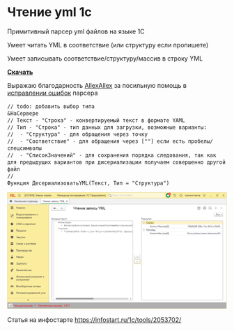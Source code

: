 # Чтение yml 1с

Примитивный парсер yml файлов на языке 1С

Умеет читать YML в соответствие (или структуру если пропишете)

Умеет записывать соответствие/структуру/массив в строку YML

__[Скачать](https://github.com/kuzyara/1c-yaml-parser/releases/latest/download/YAML.epf)__

Выражаю благодарность [AllexAllex](https://github.com/AllexAllex) за посильную помощь в [исправлении ошибок](https://github.com/kuzyara/1c-yaml-parser/pull/2) парсера

```bsl
// todo: добавить выбор типа
&НаСервере
// Текст - "Строка" - конвертируемый текст в формате YAML
// Тип - "Строка" - тип данных для загрузки, возможные варианты: 
//  - "Структура" - для обращения через точку
//  - "Соответствие" - для обращения через [""] если есть пробелы/спецсимволы
//  - "СписокЗначений" - для сохранения порядка следования, так как для предыдущих вариантов при дисериализации получаем совершенно другой файл
// 
Функция ДесериализоватьYML(Текст, Тип = "Структура")
```

![alt text](2024-08-07_13-21-42.png)

Статья на инфостарте https://infostart.ru/1c/tools/2053702/

